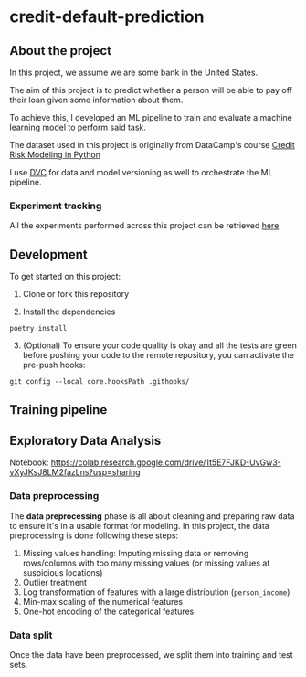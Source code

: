 # credit-default-prediction

## About the project

In this project, we assume we are some bank in the United States.

The aim of this project is to predict whether a person will be able to pay off their loan given some information about them.

To achieve this, I developed an ML pipeline to train and evaluate a machine learning model to perform said task.

The dataset used in this project is originally from DataCamp's course [Credit Risk Modeling in Python](https://app.datacamp.com/learn/courses/credit-risk-modeling-in-python)

I use [DVC](https://dvc.org/) for data and model versioning as well to orchestrate the ML pipeline.

### Experiment tracking

All the experiments performed across this project can be retrieved [here](https://studio.dvc.ai/user/ericdasse28/projects/credit-default-prediction-r4c9vq41ky)

## Development

To get started on this project:

1. Clone or fork this repository

2. Install the dependencies

```
poetry install
```

3. (Optional) To ensure your code quality is okay and all the tests are green before pushing your code to the remote repository, you can activate the pre-push hooks:

```
git config --local core.hooksPath .githooks/
```

## Training pipeline

## Exploratory Data Analysis

Notebook: https://colab.research.google.com/drive/1t5E7FJKD-UvGw3-vXyJKsJ8LM2fazLns?usp=sharing

### Data preprocessing

The **data preprocessing** phase is all about cleaning and preparing raw data to ensure it's in a usable format for modeling. In this project, the data preprocessing is done following these steps:

1. Missing values handling: Imputing missing data or removing rows/columns with too many missing values (or missing values at suspicious locations)
2. Outlier treatment
3. Log transformation of features with a large distribution (`person_income`)
4. Min-max scaling of the numerical features
5. One-hot encoding of the categorical features

### Data split

Once the data have been preprocessed, we split them into training and test sets.
